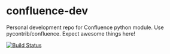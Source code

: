 # confluence-dev
Personal development repo for Confluence python module. Use pycontrib/confluence.
Expect awesome things here!

[![Build Status](https://travis-ci.org/wowsuchnamaste/confluence-dev.svg?branch=master)](https://travis-ci.org/wowsuchnamaste/confluence-dev)
